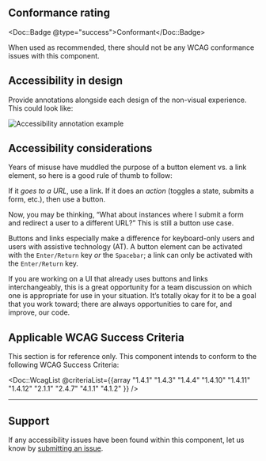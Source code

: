 ## Conformance rating

<Doc::Badge @type="success">Conformant</Doc::Badge>

When used as recommended, there should not be any WCAG conformance issues with this component.

## Accessibility in design

Provide annotations alongside each design of the non-visual experience. This could look like:

![Accessibility annotation example](/assets/components/button/button-annotation_example.png)

## Accessibility considerations

Years of misuse have muddled the purpose of a button element vs. a link element, so here is a good rule of thumb to follow:

If it _goes to a URL_, use a link. If it does an _action_ (toggles a state, submits a form, etc.), then use a button.

Now, you may be thinking, “What about instances where I submit a form and redirect a user to a different URL?” This is still a button use case.

Buttons and links especially make a difference for keyboard-only users and users with assistive technology (AT). A button element can be activated with the `Enter/Return` key _or_ the `Spacebar`; a link can only be activated with the `Enter/Return` key.

If you are working on a UI that already uses buttons and links interchangeably, this is a great opportunity for a team discussion on which one is appropriate for use in your situation. It’s totally okay for it to be a goal that you work toward; there are always opportunities to care for, and improve, our code.

## Applicable WCAG Success Criteria

This section is for reference only. This component intends to conform to the following WCAG Success Criteria:

<Doc::WcagList @criteriaList={{array "1.4.1" "1.4.3" "1.4.4" "1.4.10" "1.4.11" "1.4.12" "2.1.1" "2.4.7" "4.1.1" "4.1.2" }} />

---

## Support

If any accessibility issues have been found within this component, let us know by [submitting an issue](https://github.com/hashicorp/design-system/issues/new/choose).
